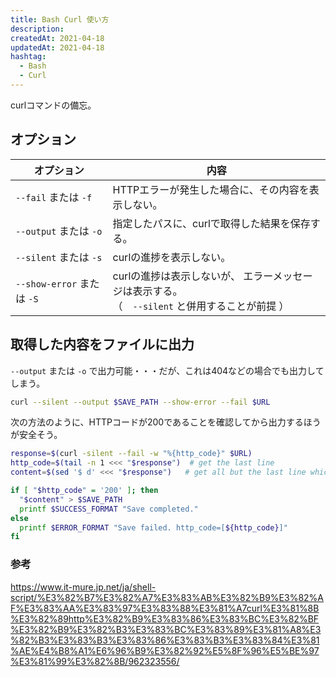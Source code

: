 ```yaml
---
title: Bash Curl 使い方
description:
createdAt: 2021-04-18
updatedAt: 2021-04-18
hashtag: 
  - Bash
  - Curl
---
```


curlコマンドの備忘。

## オプション

オプション | 内容
---  | ---
`--fail` または `-f` | HTTPエラーが発生した場合に、その内容を表示しない。
`--output` または `-o` | 指定したパスに、curlで取得した結果を保存する。
`--silent` または `-s` | curlの進捗を表示しない。
`--show-error` または `-S` | curlの進捗は表示しないが、 エラーメッセージは表示する。<BR>（　`--silent` と併用することが前提 ）

## 取得した内容をファイルに出力

`--output` または `-o` で出力可能・・・だが、これは404などの場合でも出力してしまう。

```bash
curl --silent --output $SAVE_PATH --show-error --fail $URL
```

次の方法のように、HTTPコードが200であることを確認してから出力するほうが安全そう。

```bash
response=$(curl -silent --fail -w "%{http_code}" $URL)
http_code=$(tail -n 1 <<< "$response")  # get the last line
content=$(sed '$ d' <<< "$response")   # get all but the last line which contains the status code

if [ "$http_code" = '200' ]; then
  "$content" > $SAVE_PATH
  printf $SUCCESS_FORMAT "Save completed."
else
  printf $ERROR_FORMAT "Save failed. http_code=[${http_code}]"
fi
```

### 参考
https://www.it-mure.jp.net/ja/shell-script/%E3%82%B7%E3%82%A7%E3%83%AB%E3%82%B9%E3%82%AF%E3%83%AA%E3%83%97%E3%83%88%E3%81%A7curl%E3%81%8B%E3%82%89http%E3%82%B9%E3%83%86%E3%83%BC%E3%82%BF%E3%82%B9%E3%82%B3%E3%83%BC%E3%83%89%E3%81%A8%E3%82%B3%E3%83%B3%E3%83%86%E3%83%B3%E3%83%84%E3%81%AE%E4%B8%A1%E6%96%B9%E3%82%92%E5%8F%96%E5%BE%97%E3%81%99%E3%82%8B/962323556/
